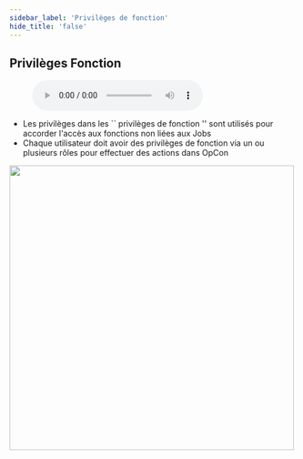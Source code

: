 ```yaml
---
sidebar_label: 'Privilèges de fonction'
hide_title: 'false'
---
```


## Privilèges Fonction

<figure>
    <audio
        controls
        src="audiobasic/FunctionPrivileges.mp3">
            Your browser does not support the
            <code>audio</code> element.
    </audio>
</figure>

* Les privilèges dans les `` privilèges de fonction '' sont utilisés pour accorder l'accès aux fonctions non liées aux Jobs
* Chaque utilisateur doit avoir des privilèges de fonction via un ou plusieurs rôles pour effectuer des actions dans OpCon

<a href="imgbasic/310.png" target="_blank"><img src="imgbasic/310.png" width="500"></img></a>